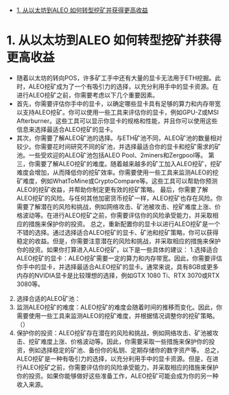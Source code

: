 <!-- TOC -->

- [1. 从以太坊到ALEO 如何转型挖矿并获得更高收益](#1-从以太坊到aleo-如何转型挖矿并获得更高收益)

<!-- /TOC -->

# 1. 从以太坊到ALEO 如何转型挖矿并获得更高收益
* 随着以太坊的转向POS，许多矿工手中还有大量的显卡无法用于ETH挖掘。此时，ALEO挖矿成为了一个有吸引力的选择，以充分利用手中的显卡资源。在进行ALEO挖矿之前，你需要考虑以下几个重要因素。
* 首先，你需要评估你手中的显卡，以确定哪些显卡具有足够的算力和内存带宽以支持ALEO挖矿。你可以使用一些工具来评估你的显卡，例如GPU-Z或MSI Afterburner。这些工具可以显示你显卡的规格和性能，并且你可以使用这些信息来选择最适合ALEO挖矿的显卡。
* 其次，你需要了解ALEO矿池的选择。与ETH矿池不同，ALEO矿池的数量相对较少。你需要花时间研究不同的矿池，并选择最适合你的显卡和挖矿需求的矿池。一些受欢迎的ALEO矿池包括ALEO Pool、2miners和Zergpool等。
第三，你需要了解ALEO挖矿的难度。随着越来越多的矿工加入ALEO挖矿，挖矿难度会增加，从而降低你的挖矿效率。你需要使用一些工具来监测ALEO的挖矿难度，例如WhatToMine或CryptoCompare等。这些工具可以帮助你预测ALEO的挖矿收益，并帮助你制定更有效的挖矿策略。
最后，你需要了解ALEO挖矿的风险。与任何其他加密货币挖矿一样，ALEO挖矿也存在风险。你需要了解潜在的风险和挑战，例如网络攻击、矿池被攻击、挖矿难度上涨、价格波动等。在进行ALEO挖矿之前，你需要评估你的风险承受能力，并采取相应的措施来保护你的投资。
总之，重新配置你的显卡以进行ALEO挖矿是一个不错的选择。通过选择适合ALEO挖矿的显卡、矿池和挖矿策略，你可以获得稳定的收益。但是，你需要注意潜在的风险和挑战，并采取相应的措施来保护你的投资。如果你打算进入ALEO挖矿，以下是一些具体的建议：
1.选择适合ALEO挖矿的显卡：ALEO挖矿需要一定的算力和内存带宽。因此，你需要评估你手中的显卡，并选择最适合ALEO挖矿的显卡。通常来说，具有8GB或更多内存的NVIDIA显卡是比较理想的选择，例如GTX 1080 Ti、RTX 3070或RTX 3080等。
2. 选择合适的ALEO矿池：
3. 监测ALEO挖矿的难度：ALEO挖矿的难度会随着时间的推移而变化。因此，你需要使用一些工具来监测ALEO的挖矿难度，并根据情况调整你的挖矿策略。（）
4. 保护你的投资：ALEO挖矿存在潜在的风险和挑战，例如网络攻击、矿池被攻击、挖矿难度上涨、价格波动等。因此，你需要采取一些措施来保护你的投资，例如选择稳定的矿池、备份你的私钥、定期存储你的数字资产等。
总之，ALEO挖矿是一种有吸引力的选择，以充分利用手中的显卡资源。但是，在进行ALEO挖矿之前，你需要评估你的风险承受能力，并采取相应的措施来保护你的投资。如果你能够做好这些准备工作，ALEO挖矿可能会成为你的另一种收入来源。


